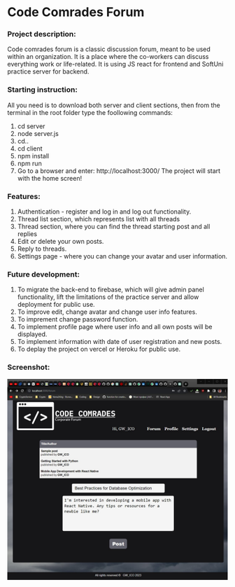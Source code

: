 # Code Comrades Forum

### Project description: 
Code comrades forum is a classic discussion forum, meant to be used within an organization. It is a place where the co-workers can discuss everything work or life-related. It is using JS react for frontend and SoftUni practice server for backend. 

### Starting instruction:
All you need is to download both server and client sections, then from the terminal in the root folder type the foollowing commands: 
1. cd server
2. node server.js
3. cd.. 
4. cd client
5. npm install
6. npm run 
7. Go to a browser and enter: http://localhost:3000/
The project will start with the home screen!

### Features:
1. Authentication - register and log in and log out functionality. 
2. Thread list section, which represents list with all threads
3. Thread section, where you can find the thread starting post and all replies
4. Edit or delete your own posts. 
5. Reply to threads. 
6. Settings page - where you can change your avatar and user information. 

### Future development:
1. To migrate the back-end to firebase, which will give admin panel functionality, lift the limitations of the practice server and allow deployment for public use. 
2. To improve edit, change avatar and change user info features. 
3. To imprement change password function. 
4. To implement profile page where user info and all own posts will be displayed. 
5. To implement information with date of user registration and new posts. 
6. To deplay the project on vercel or Heroku for public use.

### Screenshot: 
![code comrades screenshot](https://github.com/hristogwivanov/code-comrades-forum/blob/main/Code%20Comrades%20screenshot.jpg)
